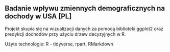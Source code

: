 ## Badanie wpływu zmiennych demograficznych na dochody w USA [PL]
Projekt skupia się na wizualizacji danych za pomocą biblioteki ggplot2 oraz predykcji dochodów przy użyciu drzew decyzyjnych w R.

Użyte technologie:
R - tidyverse, rpart, RMarkdown
